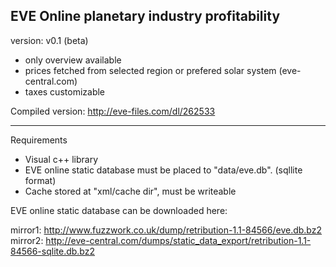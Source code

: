 EVE Online planetary industry profitability
---------------------------------------------------------------

version: v0.1 (beta)

* only overview available
* prices fetched from selected region or prefered solar system (eve-central.com)
* taxes customizable

Compiled version: http://eve-files.com/dl/262533

----------------------------------------------------------------

Requirements

* Visual c++ library
* EVE online static database must be placed to "data/eve.db". (sqllite format)
* Cache stored at "xml/cache dir", must be writeable


EVE online static database can be downloaded here:

mirror1: http://www.fuzzwork.co.uk/dump/retribution-1.1-84566/eve.db.bz2
mirror2: http://eve-central.com/dumps/static_data_export/retribution-1.1-84566-sqlite.db.bz2
